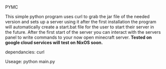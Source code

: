 PYMC

This simple python program uses curl to grab the jar file of the needed version and sets up a server using it after the first installation the program will automatically create a start.bat file for the user to start
their server in the future.  After the first start of the server you can interact with the servers panel to write commands to your now open minecraft server.
**Tested on google cloud services will test on NixOS soon.**


dependancies:
curl

Useage: 
python main.py         
